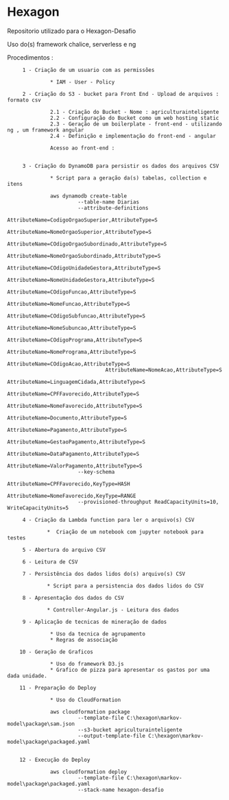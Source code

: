 # Hexagon

Repositorio utilizado para o Hexagon-Desafio 

Uso do(s) framework chalice, serverless e ng

Procedimentos :

         1 - Criação de um usuario com as permissões
         
                  * IAM - User - Policy
                  
         2 - Criação do S3 - bucket para Front End - Upload de arquivos : formato csv

                  2.1 - Criação do Bucket - Nome : agriculturainteligente
                  2.2 - Configuração do Bucket como um web hosting static
                  2.3 - Geração de um boilerplate - front-end - utilizando ng , um framework angular
                  2.4 - Definição e implementação do front-end - angular
                  
                  Acesso ao front-end : 
         

         3 - Criação do DynamoDB para persistir os dados dos arquivos CSV
                  
                  * Script para a geração da(s) tabelas, collection e itens
                  
                  aws dynamodb create-table 
                           --table-name Diarias 		
                           --attribute-definitions 
                                    AttributeName=CodigoOrgaoSuperior,AttributeType=S	
                                    AttributeName=NomeOrgaoSuperior,AttributeType=S	
                                    AttributeName=COdigoOrgaoSubordinado,AttributeType=S	
                                    AttributeName=NomeOrgaoSubordinado,AttributeType=S	
                                    AttributeName=COdigoUnidadeGestora,AttributeType=S	
                                    AttributeName=NomeUnidadeGestora,AttributeType=S	
                                    AttributeName=COdigoFuncao,AttributeType=S	
                                    AttributeName=NomeFuncao,AttributeType=S	
                                    AttributeName=COdigoSubfuncao,AttributeType=S	
                                    AttributeName=NomeSubuncao,AttributeType=S	
                                    AttributeName=COdigoPrograma,AttributeType=S	
                                    AttributeName=NomePrograma,AttributeType=S	
                                    AttributeName=COdigoAcao,AttributeType=S	
                                    AttributeName=NomeAcao,AttributeType=S	
                                    AttributeName=LinguagemCidada,AttributeType=S	
                                    AttributeName=CPFFavorecido,AttributeType=S	
                                    AttributeName=NomeFavorecido,AttributeType=S	
                                    AttributeName=Documento,AttributeType=S 
                                    AttributeName=Pagamento,AttributeType=S	
                                    AttributeName=GestaoPagamento,AttributeType=S	
                                    AttributeName=DataPagamento,AttributeType=S	
                                    AttributeName=ValorPagamento,AttributeType=S
                           --key-schema 
                                    AttributeName=CPFFavorecido,KeyType=HASH 
                                    AttributeName=NomeFavorecido,KeyType=RANGE 
                           --provisioned-throughput ReadCapacityUnits=10, WriteCapacityUnits=5
         
         4 - Criação da Lambda function para ler o arquivo(s) CSV 
         
                 *  Criação de um notebook com jupyter notebook para testes
         
         5 - Abertura do arquivo CSV
         
         6 - Leitura de CSV
         
         7 - Persistência dos dados lidos do(s) arquivo(s) CSV 
         
                 * Script para a persistencia dos dados lidos do CSV
         
         8 - Apresentação dos dados do CSV
         
                 * Controller-Angular.js - Leitura dos dados 
         
         9 - Aplicação de tecnicas de mineração de dados
         
                  * Uso da tecnica de agrupamento 
                  * Regras de associação
               
        10 - Geração de Graficos
        
                  * Uso do framework D3.js
                  * Grafico de pizza para apresentar os gastos por uma dada unidade.
        
        11 - Preparação do Deploy
        
                  * Uso do CloudFormation
               
                  aws cloudformation package 
                           --template-file C:\hexagon\markov-model\package\sam.json 
                           --s3-bucket agriculturainteligente 
                           --output-template-file C:\hexagon\markov-model\package\packaged.yaml

        
        12 - Execução do Deploy
        
                  aws cloudformation deploy 
                           --template-file C:\hexagon\markov-model\package\packaged.yaml 
                           --stack-name hexagon-desafio
